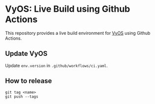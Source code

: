 # VyOS: Live Build using Github Actions

This repository provides a live build environment for [VyOS](https://github.com/vyos/vyos-build) using Github Actions.

## Update VyOS

Update `env.version` in `.github/workflows/ci.yaml`.

## How to release

```
git tag <name>
git push --tags
```
